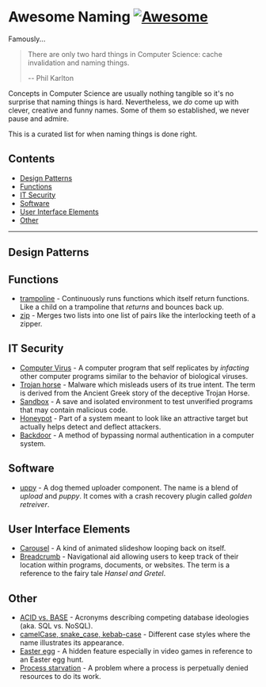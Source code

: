 # Awesome Naming [![Awesome](https://awesome.re/badge.svg)](https://awesome.re)

Famously...

> There are only two hard things in Computer Science: cache invalidation and naming things.
> 
> -- Phil Karlton

Concepts in Computer Science are usually nothing tangible so it's no surprise that naming things is hard.
Nevertheless, we _do_ come up with clever, creative and funny names.
Some of them so established, we never pause and admire.

This is a curated list for when naming things is done right.

## Contents 

- [Design Patterns](#design-patterns)
- [Functions](#functions)
- [IT Security](#it-security)
- [Software](#software)
- [User Interface Elements](#user-interface-elements)
- [Other](#other)

---

## Design Patterns

## Functions

- [trampoline](https://clojuredocs.org/clojure.core/trampoline) - Continuously runs functions which itself return functions. Like a child on a trampoline that _returns_ and bounces back up. 
- [zip](https://hackage.haskell.org/package/base-4.12.0.0/docs/Prelude.html#v:zip) - Merges two lists into one list of pairs like the interlocking teeth of a zipper.

## IT Security

- [Computer Virus](https://en.wikipedia.org/wiki/Computer_virus) - A computer program that self replicates by _infacting_ other computer programs similar to the behavior of biological viruses.
- [Trojan horse](https://en.wikipedia.org/wiki/Trojan_horse_(computing)) - Malware which misleads users of its true intent. The term is derived from the Ancient Greek story of the deceptive Trojan Horse. 
- [Sandbox](https://en.wikipedia.org/wiki/Sandbox_(computer_security)) - A save and isolated environment to test unverified programs that may contain malicious code.
- [Honeypot](https://en.wikipedia.org/wiki/Honeypot_(computing)) - Part of a system meant to look like an attractive target but actually helps detect and deflect attackers.
- [Backdoor](https://en.wikipedia.org/wiki/Backdoor_(computing)) - A method of bypassing normal authentication in a computer system.

## Software

- [uppy](https://github.com/transloadit/uppy) - A dog themed uploader component. The name is a blend of _upload_ and _puppy_. It comes with a crash recovery plugin called _golden retreiver_.

## User Interface Elements

- [Carousel](https://www.nngroup.com/articles/designing-effective-carousels/) - A kind of animated slideshow looping back on itself.
- [Breadcrumb](https://en.wikipedia.org/wiki/Breadcrumb_(navigation)) - Navigational aid allowing users to keep track of their location within programs, documents, or websites. The term is a reference to the fairy tale _Hansel and Gretel_.

## Other

- [ACID vs. BASE](https://www.johndcook.com/blog/2009/07/06/brewer-cap-theorem-base/) - Acronyms describing competing database ideologies (aka. SQL vs. NoSQL). 
- [camelCase, snake_case, kebab-case](https://en.wikipedia.org/wiki/Letter_case#Special_case_styles) - Different case styles where the name illustrates its appearance.
- [Easter egg](https://en.wikipedia.org/wiki/Easter_egg_(media)) - A hidden feature especially in video games in reference to an Easter egg hunt.
- [Process starvation](https://en.wikipedia.org/wiki/Starvation_(computer_science)) - A problem where a process is perpetually denied resources to do its work.
